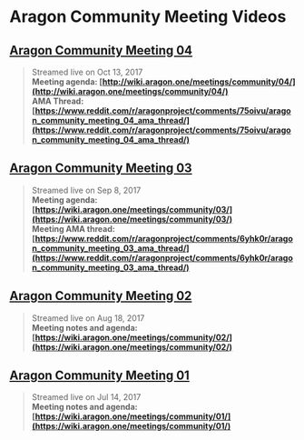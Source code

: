 # Aragon Community Meeting Videos

## [**Aragon Community Meeting 04**](https://www.youtube.com/watch?v=Ulo1-WB6dEg)
> Streamed live on Oct 13, 2017  
> **Meeting agenda: [http://wiki.aragon.one/meetings/community/04/](http://wiki.aragon.one/meetings/community/04/)  
AMA Thread: [https://www.reddit.com/r/aragonproject/comments/75oivu/aragon_community_meeting_04_ama_thread/](https://www.reddit.com/r/aragonproject/comments/75oivu/aragon_community_meeting_04_ama_thread/)**

## [**Aragon Community Meeting 03**](https://www.youtube.com/watch?v=NUr5RwRa9as)
> Streamed live on Sep 8, 2017  
> **Meeting agenda: [https://wiki.aragon.one/meetings/community/03/](https://wiki.aragon.one/meetings/community/03/)  
Meeting AMA thread: [https://www.reddit.com/r/aragonproject/comments/6yhk0r/aragon_community_meeting_03_ama_thread/](https://www.reddit.com/r/aragonproject/comments/6yhk0r/aragon_community_meeting_03_ama_thread/)**

## [**Aragon Community Meeting 02**](https://www.youtube.com/watch?v=tDUswMCC5lg)
> Streamed live on Aug 18, 2017  
> **Meeting notes and agenda: [https://wiki.aragon.one/meetings/community/02/](https://wiki.aragon.one/meetings/community/02/)**

## [**Aragon Community Meeting 01**](https://www.youtube.com/watch?v=gNuDS1ONArU)
> Streamed live on Jul 14, 2017  
> **Meeting notes and agenda: [https://wiki.aragon.one/meetings/community/01/](https://wiki.aragon.one/meetings/community/01/)**
